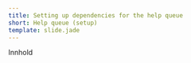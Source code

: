 ```yaml
---
title: Setting up dependencies for the help queue
short: Help queue (setup)
template: slide.jade
---
```


Innhold